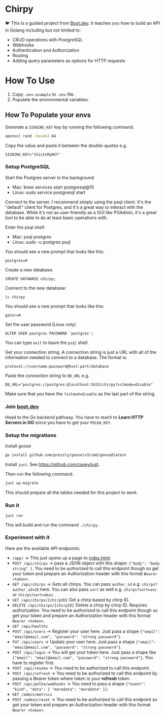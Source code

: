 # Chirpy

🐦 This is a guided project from [Boot.dev](https://boot.dev). It teaches you how to build an API in Golang including but not limited to:

- CRUD operations with PostgreSQL
- Webhooks
- Authentication and Authorization
- Routing
- Adding query parameters as options for HTTP requests

# How To Use

1. Copy `.env.example` to `.env` file.
2. Populate the environmental variables.

## How To Populate your envs

Generate a `SIGNING_KEY` key by running the following command.

```bash
openssl rand -base64 64
```

Copy the value and paste it between the double-quotes e.g.

```
SIGNING_KEY="thisIsMyKEY"
```

### Setup PostgreSQL

Start the Postgres server in the background
  - Mac: brew services start postgresql@15
  - Linux: sudo service postgresql start

Connect to the server. I recommend simply using the psql client. It's the "default" client for Postgres, and it's a great way to interact with the database. While it's not as user-friendly as a GUI like PGAdmin, it's a great tool to be able to do at least basic operations with.

Enter the psql shell:
  - Mac: psql postgres
  - Linux: sudo -u postgres psql

You should see a new prompt that looks like this:

```
postgres=#
```

Create a new database.

```
CREATE DATABASE chirpy;
```

Connect to the new database:

```
\c chirpy
```

You should see a new prompt that looks like this:

```
gator=#
```

Set the user password (Linux only)

```
ALTER USER postgres PASSWORD 'postgres';
```

You can type `exit` to leave the `psql` shell.

Get your connection string. A connection string is just a URL with all of
the information needed to connect to a database. The format is:

```
protocol://username:password@host:port/database
```

Paste the connection string to `DB_URL` e.g.

```
DB_URL="postgres://postgres:@localhost:5432/chirpy?sslmode=disable"
```

Make sure that you have the `?sslmod=disable` as the last part of the string.

### Join [boot.dev](https://www.boot.dev/)

Head to the Go backend pathway. You have to reach to **Learn HTTP Servers in GO** since
you have to get your `POLKA_KEY`.

### Setup the migrations

Install goose

```bash
go install github.com/pressly/goose/v3/cmd/goose@latest
```

Install `just`. See <https://github.com/casey/just>.

Then run the following command.

```bash
just up-migrate
```

This should prepare all the tables needed for this project to work.

### Run it

```
just run
```

This will build and run the command `./chirpy`.

### Experiment with it

Here are the available API endpoints:

- `/app/` -> This just opens up a page to [index.html](./index.html).
- `POST /api/chirps` -> pass a JSON object with this shape: `{"body": "body string" }`. You need to be authorized to call this endpoint though so get your token and prepare an Authorization header with this format `Bearer <token>`.
- `GET /api/chirps` -> Gets all chirps. You can pass `author_id` e.g. `chirps?author_id=ID` here. You can also pass `sort` as well e.g. `chirps?sort=asc` or `chirps?sort=desc`.
- `GET /api/chirps/{chirpID}` Get a chirp based by chirp ID.
- `DELETE /api/chirps/{chirpID}` Delete a chirp by chirp ID. Requires authorization. You need to be authorized to call this endpoint though so get your token and prepare an Authorization header with this format `Bearer <token>`.
- `GET /api/healthz`
- `POST /api/users` -> Register your user here. Just pass a shape `{"email": "email@email.com", "password": "strong password"}`.
- `PUT /api/users` -> Update your user here. Just pass a shape `{"email": "email@email.com", "password": "strong password"}`.
- `POST /api/login` -> You will get your token here. Just pass a shape like `{"email": "email@email.com", "password": "strong password"}`. You have to register first.
- `POST /api/revoke` -> You need to be authorized to call this endpoint.
- `POST /api/refresh` -> You need to be authorized to call this endpoint by passing a Bearer token where token is your **refresh** token.
- `POST /api/polka/webhooks` -> You need to pass a shape `{"event": "kind", "data": { "moredata": "moredata" }}`.
- `GET /admin/metrics`
- `POST /admin/reset` -> You need to be authorized to call this endpoint so get your token and prepare an Authorization header with this format `Bearer <token>`.
